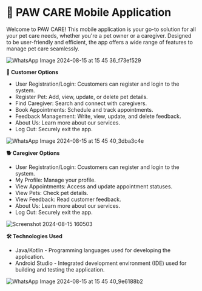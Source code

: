 # 🔧 PAW CARE Mobile Application #

Welcome to PAW CARE! This mobile application is your go-to solution for all your pet care needs, whether you're a pet owner or a caregiver. Designed to be user-friendly and efficient, the app offers a wide range of features to manage pet care seamlessly.


![WhatsApp Image 2024-08-15 at 15 45 36_f73ef529](https://github.com/user-attachments/assets/a20c19dc-47f7-4094-bd9b-a7159145c292)

**🐾 Customer Options**

- User Registration/Login: Ccustomers can register and login to the system.
- Register Pet: Add, view, update, or delete pet details.
- Find Caregiver: Search and connect with caregivers.
- Book Appointments: Schedule and track appointments.
- Feedback Management: Write, view, update, and delete feedback.
- About Us: Learn more about our services.
- Log Out: Securely exit the app.

![WhatsApp Image 2024-08-15 at 15 45 40_3dba3c4e](https://github.com/user-attachments/assets/f921c1ea-3443-44e0-9b30-098530fff495)


**🐕 Caregiver Options**

- User Registration/Login: Ccustomers can register and login to the system.
- My Profile: Manage your profile.
- View Appointments: Access and update appointment statuses.
- View Pets: Check pet details.
- View Feedback: Read customer feedback.
- About Us: Learn more about our services.
- Log Out: Securely exit the app.

![Screenshot 2024-08-15 160503](https://github.com/user-attachments/assets/e802ab0c-38e2-4833-8afb-160d3115966c)




**🛠️ Technologies Used**

- Java/Kotlin - Programming languages used for developing the application.
- Android Studio - Integrated development environment (IDE) used for building and testing the application.

![WhatsApp Image 2024-08-15 at 15 45 40_9e6188b2](https://github.com/user-attachments/assets/8797a5c4-6c35-4126-9a0e-abb64c640dcf)

